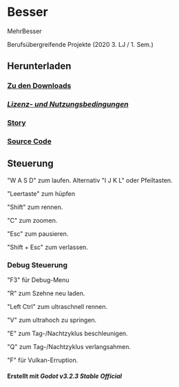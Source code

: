 # Besser
MehrBesser 

Berufsübergreifende Projekte
(2020 3. LJ / 1. Sem.)

## Herunterladen
### [Zu den Downloads](https://github.com/4bitFox/Besser/blob/main/Documents/Download.md)

### *[Lizenz- und Nutzungsbedingungen](https://github.com/4bitFox/Besser/blob/main/LICENSE)*

### [Story](https://github.com/4bitFox/Besser/blob/main/Documents/Story.md)

### [Source Code](https://github.com/4bitFox/Besser/tree/main/Source)

## Steuerung
"W A S D" zum laufen. Alternativ "I J K L" oder Pfeiltasten.

"Leertaste" zum hüpfen

"Shift" zum rennen.

"C" zum zoomen.

"Esc" zum pausieren.

"Shift + Esc" zum verlassen.

### Debug Steuerung
"F3" für Debug-Menu

"R" zum Szehne neu laden.

"Left Ctrl" zum ultraschnell rennen.

"V" zum ultrahoch zu springen.

"E" zum Tag-/Nachtzyklus beschleunigen.

"Q" zum Tag-/Nachtzyklus verlangsahmen.

"F" für Vulkan-Erruption.

#### Erstellt mit *Godot v3.2.3 Stable Official*
